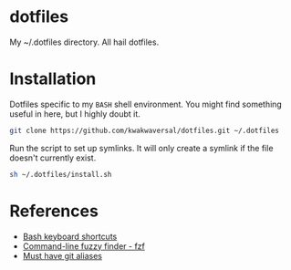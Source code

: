 # dotfiles
My ~/.dotfiles directory. All hail dotfiles.

# Installation
Dotfiles specific to my `BASH` shell environment. You might find something
useful in here, but I highly doubt it.

```bash
git clone https://github.com/kwakwaversal/dotfiles.git ~/.dotfiles
```

Run the script to set up symlinks. It will only create a symlink if the file
doesn't currently exist.

```sh
sh ~/.dotfiles/install.sh
```

# References
* [Bash keyboard shortcuts](https://ss64.com/bash/syntax-keyboard.html)
* [Command-line fuzzy finder - fzf](https://github.com/junegunn/fzf)
* [Must have git aliases](http://durdn.com/blog/2012/11/22/must-have-git-aliases-advanced-examples/)
